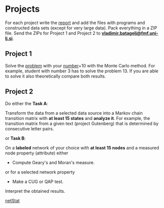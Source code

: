 # Projects


For each project write the [report](rep.md) and add the files with programs and constructed data sets (except for very large data). Pack everything in a ZIP file. Send the ZIPs for Project 1 and Project 2 to **vladimir.batagelj@fmf.uni-lj.si**.


## Project 1 

Solve the [problem](prob.md)   with your [number](list.md)+10 with the Monte Carlo method. For example, student with number 3 has to solve the problem 13. If you are able to solve it also theoretically compare both results.

## Project 2 


Do either the **Task A**:

Transform the data from a selected data source into a Markov chain transition matrix with **at least 15 states** and **analyze it**.
For example, the transition matrix from a given text (project Gutenberg) that is determined by consecutive letter pairs.

or **Task B**:

On a **labeled** network of your choice with **at least 15 nodes** and a measured node property (attribute) either
  * Compute Geary's and Moran's measure.
    
or for a selected network property

  * Make a CUG or QAP test. 

Interpret the obtained results.



[netStat](../2024.md)
